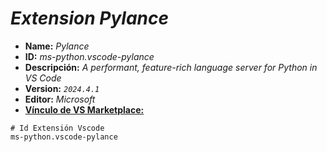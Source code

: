 <!-- Autor: Daniel Benjamin Perez Morales -->
<!-- GitHub: https://github.com/DanielPerezMoralesDev13 -->
<!-- Correo electrónico: danielperezdev@proton.me -->

# ***Extension Pylance***

- **Name:** *Pylance*
- **ID:** *ms-python.vscode-pylance*
- **Descripción:** *A performant, feature-rich language server for Python in VS Code*
- **Version:** *`2024.4.1`*
- **Editor:** *Microsoft*
- **[Vínculo de VS Marketplace:](https://marketplace.visualstudio.com/items?itemName=ms-python.vscode-pylance "https://marketplace.visualstudio.com/items?itemName=ms-python.vscode-pylance")**

```text
# Id Extensión Vscode
ms-python.vscode-pylance
```
